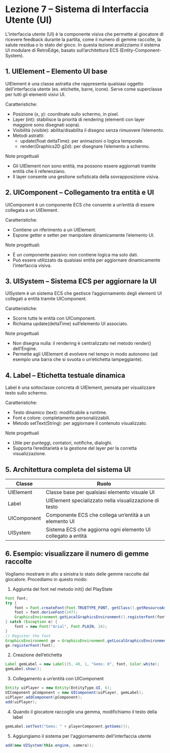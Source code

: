 # Lezione 7 – Sistema di Interfaccia Utente (UI)

L’interfaccia utente (UI) è la componente visiva che permette al giocatore di ricevere feedback durante la partita, come il numero di gemme raccolte, la salute residua o lo stato del gioco. In questa lezione analizziamo il sistema UI modulare di RetroEdge, basato sull’architettura ECS (Entity-Component-System).

## 1. UIElement – Elemento UI base

UIElement è una classe astratta che rappresenta qualsiasi oggetto dell’interfaccia utente (es. etichette, barre, icone). Serve come superclasse per tutti gli elementi visivi UI.

Caratteristiche:
- Posizione (x, y): coordinate sullo schermo, in pixel.
- Layer (int): stabilisce la priorità di rendering (elementi con layer maggiore sono disegnati sopra).
- Visibilità (visible): abilita/disabilita il disegno senza rimuovere l’elemento.
- Metodi astratti:
   - update(float deltaTime): per animazioni o logica temporale.
   - render(Graphics2D g2d): per disegnare l’elemento a schermo.

Note progettuali
- Gli UIElement non sono entità, ma possono essere aggiornati tramite entità che li referenziano.
- Il layer consente una gestione sofisticata della sovrapposizione visiva.

## 2. UIComponent – Collegamento tra entità e UI

UIComponent è un componente ECS che consente a un’entità di essere collegata a un UIElement.

Caratteristiche:
- Contiene un riferimento a un UIElement.
- Espone getter e setter per manipolare dinamicamente l’elemento UI.

Note progettuali:
- È un componente passivo: non contiene logica ma solo dati.
- Può essere utilizzato da qualsiasi entità per aggiornare dinamicamente l’interfaccia visiva.

## 3. UISystem – Sistema ECS per aggiornare la UI

UISystem è un sistema ECS che gestisce l’aggiornamento degli elementi UI collegati a entità tramite UIComponent.

Caratteristiche:
- Scorre tutte le entità con UIComponent.
- Richiama update(deltaTime) sull’elemento UI associato.

Note progettuali
- Non disegna nulla: il rendering è centralizzato nel metodo render() dell’Engine.
- Permette agli UIElement di evolvere nel tempo in modo autonomo (ad esempio una barra che si svuota o un’etichetta lampeggiante).

## 4. Label – Etichetta testuale dinamica

Label è una sottoclasse concreta di UIElement, pensata per visualizzare testo sullo schermo.

Caratteristiche:
- Testo dinamico (text): modificabile a runtime.
- Font e colore: completamente personalizzabili.
- Metodo setText(String): per aggiornare il contenuto visualizzato.

Note progettuali
- Utile per punteggi, contatori, notifiche, dialoghi.
- Supporta l’ereditarietà e la gestione del layer per la corretta visualizzazione.

## 5. Architettura completa del sistema UI
| Classe	                  | Ruolo	                                                                 |
|---------------------------|------------------------------------------------------------------------|
| UIElement	                | Classe base per qualsiasi elemento visuale UI	                         |
| Label	                    | UIElement specializzato nella visualizzazione di testo	               |
| UIComponent	              | Componente ECS che collega un’entità a un elemento UI	                 |
| UISystem	                | Sistema ECS che aggiorna ogni elemento UI collegato a entità	         |


## 6. Esempio: visualizzare il numero di gemme raccolte

Vogliamo mostrare in alto a sinistra lo stato delle gemme raccolte dal giocatore. Procediamo in questo modo:

1. Aggiunta del font nel metodo init() del PlayState
```java
Font font;
try {
    font = Font.createFont(Font.TRUETYPE_FONT, getClass().getResourceAsStream("/fonts/myFont.otf"));
    font = font.deriveFont(24f);
    GraphicsEnvironment.getLocalGraphicsEnvironment().registerFont(font);
} catch (Exception e) {
    font = new Font("Arial", Font.PLAIN, 24);
}
// Register the font
GraphicsEnvironment ge = GraphicsEnvironment.getLocalGraphicsEnvironment();
ge.registerFont(font);
```

2. Creazione dell’etichetta
```java
Label gemLabel = new Label(25, 40, 1, "Gems: 0", font, Color.white);
gemLabel.show();
```

3. Collegamento a un’entità con UIComponent
```java
Entity uiPlayer = new Entity(EntityType.UI, 6);
UIComponent pComponent = new UIComponent(uiPlayer, gemLabel);
uiPlayer.addComponent(pComponent);
add(uiPlayer);
```

4. Quando il giocatore raccoglie una gemma, modifichiamo il testo della label
```java
gemLabel.setText("Gems: " + playerComponent.getGems());
```

5. Aggiungiamo il sistema per l'aggiornamento dell'interfaccia utente
```java
add(new UISystem(this.engine, camera));
```
